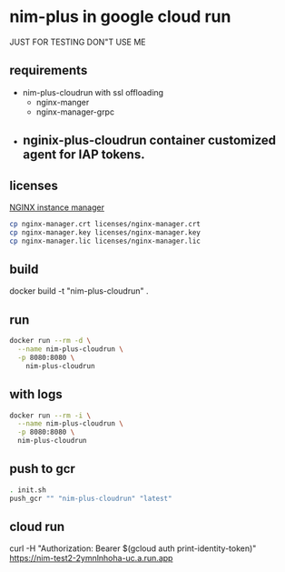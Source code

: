 # nim-plus in google cloud run

JUST FOR TESTING DON"T USE ME
## requirements
- nim-plus-cloudrun with ssl offloading
  - nginx-manger
  - nginx-manager-grpc
- nginix-plus-cloudrun container customized agent for IAP tokens.
  -
## licenses
[NGINX instance manager](https://account.f5.com/myf5)

```bash
cp nginx-manager.crt licenses/nginx-manager.crt
cp nginx-manager.key licenses/nginx-manager.key
cp nginx-manager.lic licenses/nginx-manager.lic
```

## build
docker build -t "nim-plus-cloudrun" .


## run
```bash
docker run --rm -d \
  --name nim-plus-cloudrun \
  -p 8080:8080 \
	nim-plus-cloudrun
```

## with logs
```bash
docker run --rm -i \
  --name nim-plus-cloudrun \
  -p 8080:8080 \
  nim-plus-cloudrun
```

## push to gcr

```bash
. init.sh
push_gcr "" "nim-plus-cloudrun" "latest"
```
## cloud run

curl -H "Authorization: Bearer $(gcloud auth print-identity-token)" https://nim-test2-2ymnlnhoha-uc.a.run.app
